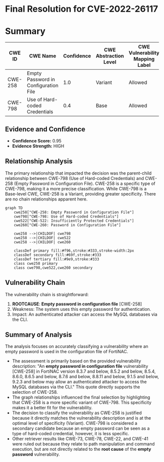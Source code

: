 # Final Resolution for CVE-2022-26117

# Summary
| CWE ID | CWE Name | Confidence | CWE Abstraction Level | CWE Vulnerability Mapping Label | CWE-Vulnerability Mapping Notes |
|---|---|---|---|---|---|
| CWE-258 | Empty Password in Configuration File | 1.0 | Variant | Allowed | Primary CWE |
| CWE-798 | Use of Hard-coded Credentials | 0.4 | Base | Allowed | Secondary Candidate |

## Evidence and Confidence

*   **Confidence Score:** 0.95
*   **Evidence Strength:** HIGH

## Relationship Analysis
The primary relationship that impacted the decision was the parent-child relationship between CWE-798 (Use of Hard-coded Credentials) and CWE-258 (Empty Password in Configuration File). CWE-258 is a specific type of CWE-798, making it a more precise classification. While CWE-798 is a Base-level CWE, CWE-258 is a Variant, providing greater specificity. There are no chain relationships apparent here.

```mermaid
graph TD
    cwe258["CWE-258: Empty Password in Configuration File"]
    cwe798["CWE-798: Use of Hard-coded Credentials"]
    cwe522["CWE-522: Insufficiently Protected Credentials"]
    cwe260["CWE-260: Password in Configuration File"]
    
    cwe258 -->|CHILDOF| cwe798
    cwe258 -->|CHILDOF| cwe522
    cwe258 -->|CHILDOF| cwe260

    classDef primary fill:#f96,stroke:#333,stroke-width:2px
    classDef secondary fill:#69f,stroke:#333
    classDef tertiary fill:#9e9,stroke:#333
    class cwe258 primary
    class cwe798,cwe522,cwe260 secondary
```

## Vulnerability Chain
The vulnerability chain is straightforward:
1.  **ROOTCAUSE**: **Empty password in configuration file** [CWE-258]
2.  Weakness: The system uses this empty password for authentication.
3.  Impact: An authenticated attacker can access the MySQL databases via the CLI.

## Summary of Analysis
The analysis focuses on accurately classifying a vulnerability where an empty password is used in the configuration file of FortiNAC.

*   The assessment is primarily based on the provided vulnerability description: "An **empty password in configuration file** vulnerability [CWE-258] in FortiNAC version 8.3.7 and below, 8.5.2 and below, 8.5.4, 8.6.0, 8.6.5 and below, 8.7.6 and below, 8.8.11 and below, 9.1.5 and below, 9.2.3 and below may allow an authenticated attacker to access the MySQL databases via the CLI." This quote directly supports the selection of CWE-258.
*   The graph relationships influenced the final selection by highlighting that CWE-258 is a more specific variant of CWE-798. This specificity makes it a better fit for the vulnerability.
*   The decision to classify the vulnerability as CWE-258 is justified because it directly matches the vulnerability description and is at the optimal level of specificity (Variant). CWE-798 is considered a secondary candidate because an empty password can be seen as a type of hard-coded credential, however, it is less specific.
*   Other retriever results like CWE-73, CWE-78, CWE-22, and CWE-41 were ruled out because they relate to path manipulation and command execution, but are not directly related to the **root cause** of the **empty password** vulnerability.